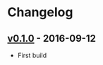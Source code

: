 # Changelog

## [v0.1.0] - 2016-09-12

* First build


[v0.1.0]: https://github.com/meltingmedia/monolog/commits/0.1.0
